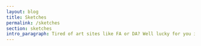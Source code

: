 ```yaml
---
layout: blog
title: Sketches
permalink: /sketches
section: sketches
intro_paragraph: Tired of art sites like FA or DA? Well lucky for you i'll post them here too!
---
```


